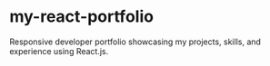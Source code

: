 # my-react-portfolio
Responsive developer portfolio showcasing my projects, skills, and experience using React.js.

